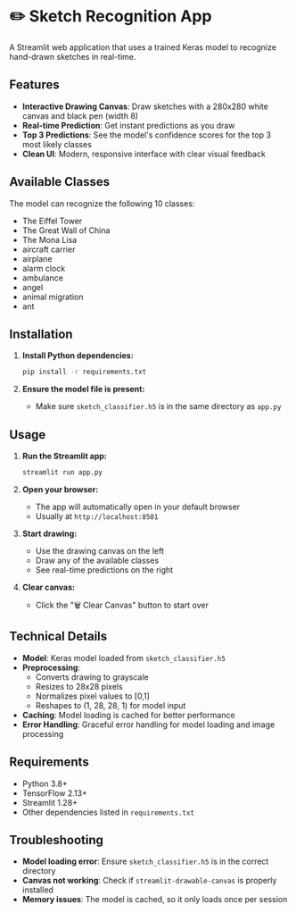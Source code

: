 # ✏️ Sketch Recognition App

A Streamlit web application that uses a trained Keras model to recognize hand-drawn sketches in real-time.

## Features

- **Interactive Drawing Canvas**: Draw sketches with a 280x280 white canvas and black pen (width 8)
- **Real-time Prediction**: Get instant predictions as you draw
- **Top 3 Predictions**: See the model's confidence scores for the top 3 most likely classes
- **Clean UI**: Modern, responsive interface with clear visual feedback

## Available Classes

The model can recognize the following 10 classes:
- The Eiffel Tower
- The Great Wall of China  
- The Mona Lisa
- aircraft carrier
- airplane
- alarm clock
- ambulance
- angel
- animal migration
- ant

## Installation

1. **Install Python dependencies:**
   ```bash
   pip install -r requirements.txt
   ```

2. **Ensure the model file is present:**
   - Make sure `sketch_classifier.h5` is in the same directory as `app.py`

## Usage

1. **Run the Streamlit app:**
   ```bash
   streamlit run app.py
   ```

2. **Open your browser:**
   - The app will automatically open in your default browser
   - Usually at `http://localhost:8501`

3. **Start drawing:**
   - Use the drawing canvas on the left
   - Draw any of the available classes
   - See real-time predictions on the right

4. **Clear canvas:**
   - Click the "🗑️ Clear Canvas" button to start over

## Technical Details

- **Model**: Keras model loaded from `sketch_classifier.h5`
- **Preprocessing**: 
  - Converts drawing to grayscale
  - Resizes to 28x28 pixels
  - Normalizes pixel values to [0,1]
  - Reshapes to (1, 28, 28, 1) for model input
- **Caching**: Model loading is cached for better performance
- **Error Handling**: Graceful error handling for model loading and image processing

## Requirements

- Python 3.8+
- TensorFlow 2.13+
- Streamlit 1.28+
- Other dependencies listed in `requirements.txt`

## Troubleshooting

- **Model loading error**: Ensure `sketch_classifier.h5` is in the correct directory
- **Canvas not working**: Check if `streamlit-drawable-canvas` is properly installed
- **Memory issues**: The model is cached, so it only loads once per session 